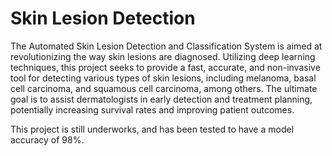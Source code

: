 # Skin Lesion Detection 

The Automated Skin Lesion Detection and Classification System is aimed at revolutionizing the way skin lesions are diagnosed. Utilizing deep learning techniques, this project seeks to provide a fast, accurate, and non-invasive tool for detecting various types of skin lesions, including melanoma, basal cell carcinoma, and squamous cell carcinoma, among others. The ultimate goal is to assist dermatologists in early detection and treatment planning, potentially increasing survival rates and improving patient outcomes. 

This project is still underworks, and has been tested to have a model accuracy of 98%. 


